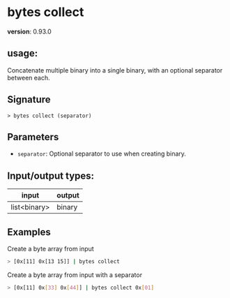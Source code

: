 # bytes collect

**version**: 0.93.0

## **usage**:

Concatenate multiple binary into a single binary, with an optional separator between each.

## Signature

`> bytes collect (separator)`

## Parameters

- `separator`: Optional separator to use when creating binary.

## Input/output types:

| input          | output |
| -------------- | ------ |
| list\<binary\> | binary |

## Examples

Create a byte array from input

```bash
> [0x[11] 0x[13 15]] | bytes collect
```

Create a byte array from input with a separator

```bash
> [0x[11] 0x[33] 0x[44]] | bytes collect 0x[01]
```
